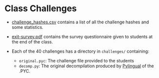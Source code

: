 # Class Challenges

* [challenge_hashes.csv](challenge_hashes.csv) contains a list of all the challenge hashes and some statistics.
* [exit-survey.pdf](exit-survey.pdf) contains the survey questionnaire given to students at the end of the class.

* Each of the 40 challenges has a directory in `challenges/` containing:
  - `original.pyc`: The challenge file provided to the students
  - `decomp.py`: The original decompilation produced by [Pylingual](https://pylingual.io) of the .PYC.
